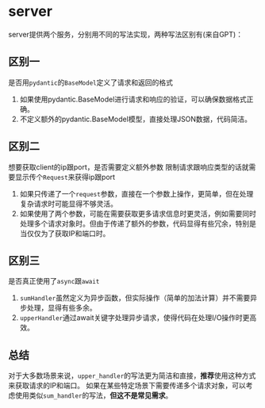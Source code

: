 

# server
server提供两个服务，分别用不同的写法实现，两种写法区别有(来自GPT)：
## 区别一
是否用`pydantic`的`BaseModel`定义了请求和返回的格式
1. 如果使用pydantic.BaseModel进行请求和响应的验证，可以确保数据格式正确。
2. 不定义额外的pydantic.BaseModel模型，直接处理JSON数据，代码简洁。
## 区别二
想要获取client的ip跟port，是否需要定义额外参数
限制请求跟响应类型的话就需要显示传个`Request`来获得ip跟port
1. 如果只传递了一个`request`参数，直接在一个参数上操作，更简单，但在处理复杂请求时可能显得不够灵活。
2. 如果使用了两个参数，可能在需要获取更多请求信息时更灵活，例如需要同时处理多个请求对象时。但由于传递了额外的参数，代码显得有些冗余，特别是当仅仅为了获取IP和端口时。
## 区别三
是否真正使用了`async`跟`await`
1. `sumHandler`虽然定义为异步函数，但实际操作（简单的加法计算）并不需要异步处理，显得有些多余。
2. `upperHandler`通过await关键字处理异步请求，使得代码在处理I/O操作时更高效。

## 总结
对于大多数场景来说，`upper_handler`的写法更为简洁和直接，**推荐**使用这种方式来获取请求的IP和端口。
如果在某些特定场景下需要传递多个请求对象，可以考虑使用类似`sum_handler`的写法，**但这不是常见需求**。